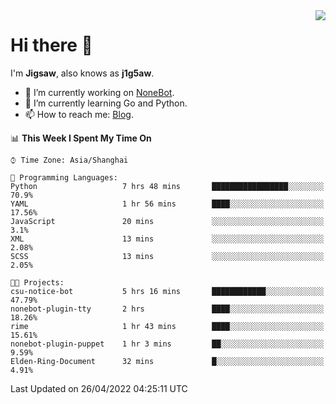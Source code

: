 <a href="#">
  <img align="right" src="https://github-readme-stats.vercel.app/api?username=j1g5awi&count_private=true&show_icons=true&title_color=80070B&text_color=B3B3B3&bg_color=212121&icon_color=80070B" />
</a>

# Hi there 👋

I'm **Jigsaw**, also knows as **j1g5aw**.

- 🔭 I’m currently working on [NoneBot](https://github.com/nonebot).
- 🌱 I’m currently learning Go and Python.
- 📫 How to reach me: [Blog](https://blog.maddestroyer.xyz/).

<!--START_SECTION:waka-->
📊 **This Week I Spent My Time On** 

```text
⌚︎ Time Zone: Asia/Shanghai

💬 Programming Languages: 
Python                   7 hrs 48 mins       █████████████████░░░░░░░░   70.9% 
YAML                     1 hr 56 mins        ████░░░░░░░░░░░░░░░░░░░░░   17.56% 
JavaScript               20 mins             ░░░░░░░░░░░░░░░░░░░░░░░░░   3.1% 
XML                      13 mins             ░░░░░░░░░░░░░░░░░░░░░░░░░   2.08% 
SCSS                     13 mins             ░░░░░░░░░░░░░░░░░░░░░░░░░   2.05%

🐱‍💻 Projects: 
csu-notice-bot           5 hrs 16 mins       ████████████░░░░░░░░░░░░░   47.79% 
nonebot-plugin-tty       2 hrs               ████░░░░░░░░░░░░░░░░░░░░░   18.26% 
rime                     1 hr 43 mins        ████░░░░░░░░░░░░░░░░░░░░░   15.61% 
nonebot-plugin-puppet    1 hr 3 mins         ██░░░░░░░░░░░░░░░░░░░░░░░   9.59% 
Elden-Ring-Document      32 mins             █░░░░░░░░░░░░░░░░░░░░░░░░   4.91%

```


 Last Updated on 26/04/2022 04:25:11 UTC
<!--END_SECTION:waka-->
